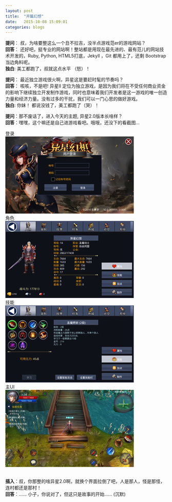 ```yaml
---
layout: post
title:  "开篇幻想"
date:   2015-10-08 15:09:01
categories: blogs
---
```


<p>
<b>提问</b>： 叔，为啥要整这么一个丑不拉吉，没半点游戏范er的游戏网站？<br/>
<b>回答</b>： 还好吧，挺专业的网站啊！整站都是用现在最先进的、最有范儿的网站技术开发的，Ruby, Python, HTML5打底，Jekyll ，Git 都用上了，还剩 Bootstrap 当边角料呢。 <br/>
<b>独白</b>: 美工都跑了，叔就这点水平 （怒）！<br/>
</p>

<p>
<b>提问</b>： 最近独立游戏很火啊，异星这是要赶时髦的节奏吗？<br/>
<b>回答</b>： 咳咳，不是吧! 异星II 定位为独立游戏，是因为我们将在不受任何商业资金的影响下继续独立开发制作游戏，同时也意味着我们开发者是这一游戏的唯一创造力量和经济力量。没有过多的干扰，我们可以一门心思的做好游戏。<br/>
<b>独白</b>: 你妹！ 都说没钱了，美工都跑了（哭）！<br/>
</p>

<p>
<b>提问</b>：那不废话了，进入今天的主题, 异星2.0版本长啥样？ <br/>
<b>回答</b>：嘿嘿，这个嘛还是自己进游戏看吧。哦哦，还没下的看截图...	
	<div class="algin-center"><div>登录</div><img src="/images/post/20151009-1.jpg"/></div>
	<div class="algin-center"><div>角色</div><img src="/images/post/20151009-2.jpg"/></div>
	<div class="algin-center"><div>技能</div><img src="/images/post/20151009-3.jpg"/></div>
	<div class="algin-center"><div>主UI</div><img src="/images/post/20151009-4.jpg"/></div>
	<br/>

<b>插入</b>：叔，你那整的啥异星2.0啊，就换个界面拉倒了吧，人是那人，怪是那怪，连村都还是那村！<br/>
<b>回答</b>：...... 小子，你说对了，但这只是故事的开始...... (沉默)
</p>

<br/>
<br/>